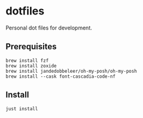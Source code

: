 # dotfiles

Personal dot files for development.

## Prerequisites

```shell
brew install fzf
brew install zoxide
brew install jandedobbeleer/oh-my-posh/oh-my-posh
brew install --cask font-cascadia-code-nf
```

## Install

```bash
just install
```
